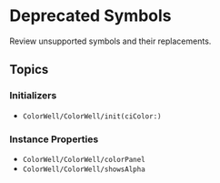 # Deprecated Symbols

Review unsupported symbols and their replacements.

## Topics

### Initializers

- ``ColorWell/ColorWell/init(ciColor:)``

### Instance Properties

- ``ColorWell/ColorWell/colorPanel``
- ``ColorWell/ColorWell/showsAlpha``
